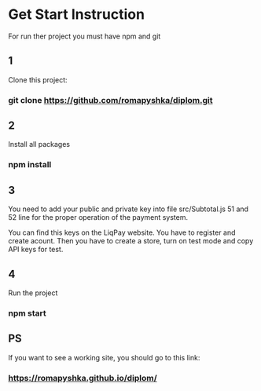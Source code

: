 # Get Start Instruction

For run ther project you must have npm and git

## 1
Clone this project:

### git clone https://github.com/romapyshka/diplom.git

## 2
Install all packages

### npm install

## 3
You need to add your public and private key into file src/Subtotal.js 51 and 52 line for the proper operation of the payment system.


You can find this keys on the LiqPay website. You have to register and create acount. Then you have to create a store, turn on test mode and copy API keys for test.

## 4
Run the project

### npm start

## PS
If you want to see a working site, you should go to this link:

### https://romapyshka.github.io/diplom/
